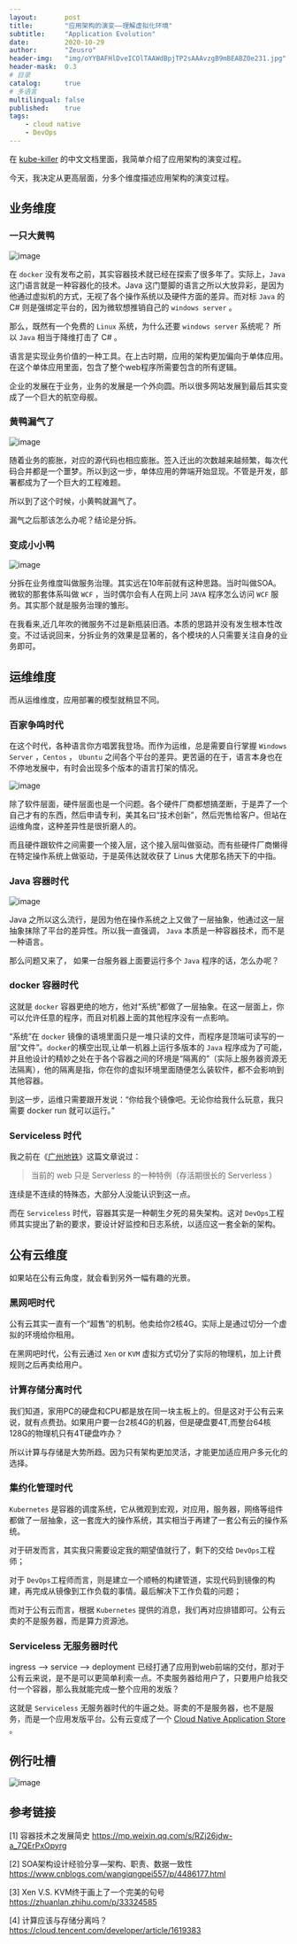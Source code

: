 ```yaml
---
layout:       post
title:        "应用架构的演变——理解虚拟化环境"
subtitle:     "Application Evolution"
date:         2020-10-29
author:       "Zeusro"
header-img:   "img/oYYBAFHlDveICOlTAAWdBpjTP2sAAAvzgB9mBEABZ0e231.jpg"
header-mask:  0.3
# 目录
catalog:      true
# 多语言
multilingual: false
published:    true
tags:
    - cloud native
    - DevOps
---
```


在
[kube-killer](https://github.com/p-program/kube-killer/blob/master/README_ZH.md)
的中文文档里面，我简单介绍了应用架构的演变过程。

今天，我决定从更高层面，分多个维度描述应用架构的演变过程。

## 业务维度

### 一只大黄鸭

![image](/img/in-post/application-evolution/1.png)

在 `docker` 没有发布之前，其实容器技术就已经在探索了很多年了。实际上，`Java` 这门语言就是一种容器化的技术。Java 这门蹩脚的语言之所以大放异彩，是因为他通过虚拟机的方式，无视了各个操作系统以及硬件方面的差异。而对标 `Java` 的 C# 则是强绑定平台的，因为微软想推销自己的 `windows server` 。

那么，既然有一个免费的 `Linux` 系统，为什么还要 `windows server` 系统呢？ 所以  `Java` 相当于降维打击了 C# 。

语言是实现业务价值的一种工具。在上古时期，应用的架构更加偏向于单体应用。在这个单体应用里面，包含了整个web程序所需要包含的所有逻辑。

企业的发展在于业务，业务的发展是一个外向圆。所以很多网站发展到最后其实变成了一个巨大的航空母舰。

### 黄鸭漏气了

![image](/img/in-post/application-evolution/2.png)

随着业务的膨胀，对应的源代码也相应膨胀。签入迁出的次数越来越频繁，每次代码合并都是一个噩梦。所以到这一步，单体应用的弊端开始显现。不管是开发，部署都成为了一个巨大的工程难题。

所以到了这个时候，小黄鸭就漏气了。

漏气之后那该怎么办呢？结论是分拆。

### 变成小小鸭

![image](/img/in-post/application-evolution/3.png)

分拆在业务维度叫做服务治理。其实远在10年前就有这种思路。当时叫做SOA。微软的那套体系叫做 `WCF` ，当时偶尔会有人在网上问 `JAVA` 程序怎么访问 `WCF` 服务。其实那个就是服务治理的雏形。

在我看来,近几年吹的微服务不过是新瓶装旧酒。本质的思路并没有发生根本性改变。不过话说回来，分拆业务的效果是显著的，各个模块的人只需要关注自身的业务即可。

## 运维维度

而从运维维度，应用部署的模型就稍显不同。

### 百家争鸣时代

在这个时代，各种语言你方唱罢我登场。而作为运维，总是需要自行掌握 `Windows Server` ，`Centos` ， `Ubuntu` 之间各个平台的差异。更苦逼的在于，语言本身也在不停地发展中，有时会出现多个版本的语言打架的情况。

![image](/img/in-post/application-evolution/middle-finger.jpg)

除了软件层面，硬件层面也是一个问题。各个硬件厂商都想搞垄断，于是弄了一个自己才有的东西，然后申请专利，美其名曰“技术创新”，然后兜售给客户。但站在运维角度，这种差异性是很折磨人的。

而且硬件跟软件之间需要一个接入层，这个接入层叫做驱动。而有些硬件厂商懒得在特定操作系统上做驱动，于是英伟达就收获了 Linus 大佬那名扬天下的中指。

### Java 容器时代

![image](/img/in-post/application-evolution/Java.png)

Java 之所以这么流行，是因为他在操作系统之上又做了一层抽象，他通过这一层抽象抹除了平台的差异性。所以我一直强调， `Java` 本质是一种容器技术，而不是一种语言。

那么问题又来了， 如果一台服务器上面要运行多个 `Java` 程序的话，怎么办呢？

### docker 容器时代

这就是 `docker` 容器更绝的地方，他对“系统”都做了一层抽象。在这一层面上，你可以允许任意的程序，而且对机器上面的其他程序没有一点影响。

“系统”在 `docker` 镜像的语境里面只是一堆只读的文件，而程序是顶端可读写的一层“文件”。`docker`的横空出现,让单一机器上运行多版本的 `Java` 程序成为了可能，并且他设计的精妙之处在于各个容器之间的环境是“隔离的”（实际上服务器资源无法隔离），他的隔离是指，你在你的虚拟环境里面随便怎么装软件，都不会影响到其他容器。

到这一步，运维只需要跟开发说：“你给我个镜像吧。无论你给我什么玩意，我只需要 docker run 就可以运行。”

### Serviceless 时代

我之前在《[广州地铁](http://www.bullshitprogram.com/guangzhou-metro/)》这篇文章说过：

> 当前的 web 只是 Serverless 的一种特例（存活期很长的 Serverless ）

连续是不连续的特殊态，大部分人没能认识到这一点。

而在 `Serviceless` 时代，容器其实是一种朝生夕死的易失架构。这对 `DevOps`工程师其实提出了新的要求，要设计好监控和日志系统，以适应这一套全新的架构。

## 公有云维度

如果站在公有云角度，就会看到另外一幅有趣的光景。

### 黑网吧时代

公有云其实一直有一个“超售”的机制。他卖给你2核4G。实际上是通过切分一个虚拟的环境给你租用。

在黑网吧时代，公有云通过 `Xen` or `KVM` 虚拟方式切分了实际的物理机，加上计费规则之后再卖给用户。

### 计算存储分离时代

我们知道，家用PC的硬盘和CPU都是放在同一块主板上的。但是这对于公有云来说，就有点费劲。如果用户要一台2核4G的机器，但是硬盘要4T,而整台64核128G的物理机只有4T硬盘咋办？

所以计算与存储是大势所趋。因为只有架构更加灵活，才能更加适应用户多元化的选择。

### 集约化管理时代

`Kubernetes` 是容器的调度系统，它从微观到宏观，对应用，服务器，网络等组件都做了一层抽象，这一套庞大的操作系统，其实相当于再建了一套公有云的操作系统。

对于研发而言，其实我只需要设定我的期望值就行了，剩下的交给 `DevOps`工程师；

对于 `DevOps`工程师而言，则是建立一个顺畅的构建管道，实现代码到镜像的构建，再完成从镜像到工作负载的事情。最后解决下工作负载的问题；

而对于公有云而言，根据 `Kubernetes` 提供的消息，我们再对应排错即可。公有云卖的不是服务器，而是算力资源池。

### Serviceless 无服务器时代

ingress --> service --> deployment 已经打通了应用到web前端的交付，那对于公有云来说，是不是可以更简单利索一点。不卖服务器给用户了，只要用户给我交付一个容器，那么我就能完成一整个应用的发版？

这就是 `Serviceless` 无服务器时代的牛逼之处。哥卖的不是服务器，也不是服务，而是一个应用发版平台。公有云变成了一个 [Cloud Native Application Store](http://www.bullshitprogram.com/one-open-operating-system/) 。

## 例行吐槽

![image](/img/in-post/application-evolution/love-java.PNG)

## 参考链接

[1]
容器技术之发展简史
https://mp.weixin.qq.com/s/RZj26jdw-a_7QErPxOpyrg

[2]
SOA架构设计经验分享—架构、职责、数据一致性
https://www.cnblogs.com/wangiqngpei557/p/4486177.html

[3]
Xen V.S. KVM终于画上了一个完美的句号
https://zhuanlan.zhihu.com/p/33324585

[4]
计算应该与存储分离吗？
https://cloud.tencent.com/developer/article/1619383

